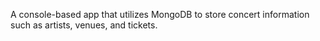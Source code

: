 A console-based app that utilizes MongoDB to store concert information such as artists, venues, and tickets.

